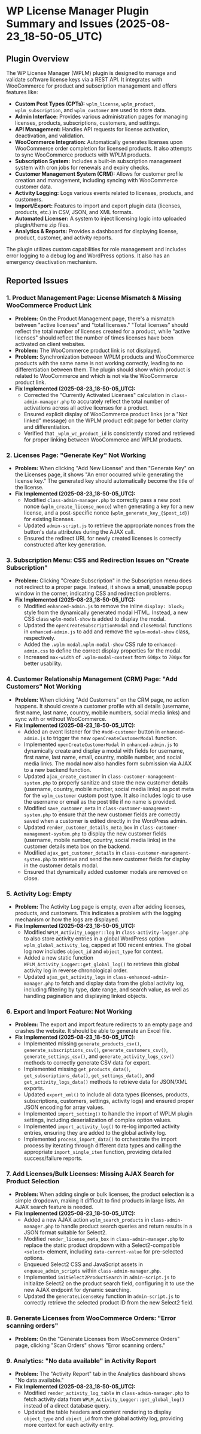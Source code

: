 # WP License Manager Plugin Summary and Issues (2025-08-23_18-50-05_UTC)

## Plugin Overview

The WP License Manager (WPLM) plugin is designed to manage and validate software license keys via a REST API. It integrates with WooCommerce for product and subscription management and offers features like:

- **Custom Post Types (CPTs):** `wplm_license`, `wplm_product`, `wplm_subscription`, and `wplm_customer` are used to store data.
- **Admin Interface:** Provides various administration pages for managing licenses, products, subscriptions, customers, and settings.
- **API Management:** Handles API requests for license activation, deactivation, and validation.
- **WooCommerce Integration:** Automatically generates licenses upon WooCommerce order completion for licensed products. It also attempts to sync WooCommerce products with WPLM products.
- **Subscription System:** Includes a built-in subscription management system with cron jobs for renewals and expiry checks.
- **Customer Management System (CRM):** Allows for customer profile creation and management, including syncing with WooCommerce customer data.
- **Activity Logging:** Logs various events related to licenses, products, and customers.
- **Import/Export:** Features to import and export plugin data (licenses, products, etc.) in CSV, JSON, and XML formats.
- **Automated Licenser:** A system to inject licensing logic into uploaded plugin/theme zip files.
- **Analytics & Reports:** Provides a dashboard for displaying license, product, customer, and activity reports.

The plugin utilizes custom capabilities for role management and includes error logging to a debug log and WordPress options. It also has an emergency deactivation mechanism.

## Reported Issues

### 1. Product Management Page: License Mismatch & Missing WooCommerce Product Link

- **Problem:** On the Product Management page, there's a mismatch between "active licenses" and "total licenses." "Total licenses" should reflect the total number of licenses created for a product, while "active licenses" should reflect the number of times licenses have been activated on client websites.
- **Problem:** The WooCommerce product link is not displayed.
- **Problem:** Synchronization between WPLM products and WooCommerce products with the same name is not working correctly, leading to no differentiation between them. The plugin should show which product is related to WooCommerce and which is not via the WooCommerce product link.
- **Fix Implemented (2025-08-23_18-50-05_UTC):**
    - Corrected the "Currently Activated Licenses" calculation in `class-admin-manager.php` to accurately reflect the total number of activations across all active licenses for a product.
    - Ensured explicit display of WooCommerce product links (or a "Not linked" message) on the WPLM product edit page for better clarity and differentiation.
    - Verified that `_wplm_wc_product_id` is consistently stored and retrieved for proper linking between WooCommerce and WPLM products.

### 2. Licenses Page: "Generate Key" Not Working

- **Problem:** When clicking "Add New License" and then "Generate Key" on the Licenses page, it shows "An error occurred while generating the license key." The generated key should automatically become the title of the license.
- **Fix Implemented (2025-08-23_18-50-05_UTC):**
    - Modified `class-admin-manager.php` to correctly pass a new post nonce (`wplm_create_license_nonce`) when generating a key for a new license, and a post-specific nonce (`wplm_generate_key_{$post_id}`) for existing licenses.
    - Updated `admin-script.js` to retrieve the appropriate nonces from the button's data attributes during the AJAX call.
    - Ensured the redirect URL for newly created licenses is correctly constructed after key generation.

### 3. Subscription Menu: CSS and Redirection Issues on "Create Subscription"

- **Problem:** Clicking "Create Subscription" in the Subscription menu does not redirect to a proper page. Instead, it shows a small, unusable popup window in the corner, indicating CSS and redirection problems.
- **Fix Implemented (2025-08-23_18-50-05_UTC):**
    - Modified `enhanced-admin.js` to remove the inline `display: block;` style from the dynamically generated modal HTML. Instead, a new CSS class `wplm-modal-show` is added to display the modal.
    - Updated the `openCreateSubscriptionModal` and `closeModal` functions in `enhanced-admin.js` to add and remove the `wplm-modal-show` class, respectively.
    - Added the `.wplm-modal.wplm-modal-show` CSS rule to `enhanced-admin.css` to define the correct display properties for the modal.
    - Increased `max-width` of `.wplm-modal-content` from `600px` to `700px` for better usability.

### 4. Customer Relationship Management (CRM) Page: "Add Customers" Not Working

- **Problem:** When clicking "Add Customers" on the CRM page, no action happens. It should create a customer profile with all details (username, first name, last name, country, mobile numbers, social media links) and sync with or without WooCommerce.
- **Fix Implemented (2025-08-23_18-50-05_UTC):**
    - Added an event listener for the `#add-customer` button in `enhanced-admin.js` to trigger the new `openCreateCustomerModal` function.
    - Implemented `openCreateCustomerModal` in `enhanced-admin.js` to dynamically create and display a modal with fields for username, first name, last name, email, country, mobile number, and social media links. The modal now also handles form submission via AJAX to a new backend function.
    - Updated `ajax_create_customer` in `class-customer-management-system.php` to properly sanitize and store the new customer details (username, country, mobile number, social media links) as post meta for the `wplm_customer` custom post type. It also includes logic to use the username or email as the post title if no name is provided.
    - Modified `save_customer_meta` in `class-customer-management-system.php` to ensure that the new customer fields are correctly saved when a customer is edited directly in the WordPress admin.
    - Updated `render_customer_details_meta_box` in `class-customer-management-system.php` to display the new customer fields (username, mobile number, country, social media links) in the customer details meta box on the backend.
    - Modified `ajax_get_customer_details` in `class-customer-management-system.php` to retrieve and send the new customer fields for display in the customer details modal.
    - Ensured that dynamically added customer modals are removed on close.

### 5. Activity Log: Empty

- **Problem:** The Activity Log page is empty, even after adding licenses, products, and customers. This indicates a problem with the logging mechanism or how the logs are displayed.
- **Fix Implemented (2025-08-23_18-50-05_UTC):**
    - Modified `WPLM_Activity_Logger::log` in `class-activity-logger.php` to also store activity entries in a global WordPress option `wplm_global_activity_log`, capped at 100 recent entries. The global log now includes `object_id` and `object_type` for context.
    - Added a new static function `WPLM_Activity_Logger::get_global_log()` to retrieve this global activity log in reverse chronological order.
    - Updated `ajax_get_activity_logs` in `class-enhanced-admin-manager.php` to fetch and display data from the global activity log, including filtering by type, date range, and search value, as well as handling pagination and displaying linked objects.

### 6. Export and Import Feature: Not Working

- **Problem:** The export and import feature redirects to an empty page and crashes the website. It should be able to generate an Excel file.
- **Fix Implemented (2025-08-23_18-50-05_UTC):**
    - Implemented missing `generate_products_csv()`, `generate_subscriptions_csv()`, `generate_customers_csv()`, `generate_settings_csv()`, and `generate_activity_logs_csv()` methods to correctly generate CSV data for export.
    - Implemented missing `get_products_data()`, `get_subscriptions_data()`, `get_settings_data()`, and `get_activity_logs_data()` methods to retrieve data for JSON/XML exports.
    - Updated `export_xml()` to include all data types (licenses, products, subscriptions, customers, settings, activity logs) and ensured proper JSON encoding for array values.
    - Implemented `import_setting()` to handle the import of WPLM plugin settings, including deserialization of complex option values.
    - Implemented `import_activity_log()` to re-log imported activity entries, ensuring they are added to the global activity log.
    - Implemented `process_import_data()` to orchestrate the import process by iterating through different data types and calling the appropriate `import_single_item` function, providing detailed success/failure reports.

### 7. Add Licenses/Bulk Licenses: Missing AJAX Search for Product Selection

- **Problem:** When adding single or bulk licenses, the product selection is a simple dropdown, making it difficult to find products in large lists. An AJAX search feature is needed.
- **Fix Implemented (2025-08-23_18-50-05_UTC):**
    - Added a new AJAX action `wplm_search_products` in `class-admin-manager.php` to handle product search queries and return results in a JSON format suitable for Select2.
    - Modified `render_license_meta_box` in `class-admin-manager.php` to replace the static product dropdown with a Select2-compatible `<select>` element, including `data-current-value` for pre-selected options.
    - Enqueued Select2 CSS and JavaScript assets in `enqueue_admin_scripts` within `class-admin-manager.php`.
    - Implemented `initSelect2ProductSearch` in `admin-script.js` to initialize Select2 on the product search field, configuring it to use the new AJAX endpoint for dynamic searching.
    - Updated the `generateLicenseKey` function in `admin-script.js` to correctly retrieve the selected product ID from the new Select2 field.

### 8. Generate Licenses from WooCommerce Orders: "Error scanning orders"

- **Problem:** On the "Generate Licenses from WooCommerce Orders" page, clicking "Scan Orders" shows "Error scanning orders."

### 9. Analytics: "No data available" in Activity Report

- **Problem:** The "Activity Report" tab in the Analytics dashboard shows "No data available."
- **Fix Implemented (2025-08-23_18-50-05_UTC):**
    - Modified `render_activity_log_table` in `class-admin-manager.php` to fetch activity data from `WPLM_Activity_Logger::get_global_log()` instead of a direct database query.
    - Updated the table headers and content rendering to display `object_type` and `object_id` from the global activity log, providing more context for each activity entry.
